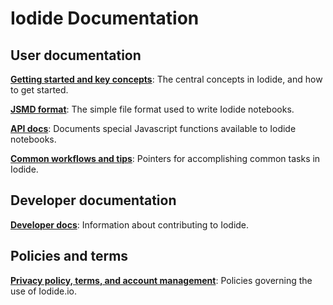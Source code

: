 # Iodide Documentation 

## User documentation

**[Getting started and key concepts](key_concepts.md)**: The central concepts in Iodide, and how to get started.

**[JSMD format](jsmd.md)**: The simple file format used to write Iodide notebooks.

**[API docs](api.md)**: Documents special Javascript functions available to
Iodide notebooks.

**[Common workflows and tips](workflows.md)**: Pointers for accomplishing common tasks in Iodide.

## Developer documentation

**[Developer docs](developer.md)**: Information about contributing to Iodide.

## Policies and terms

**[Privacy policy, terms, and account management](policies.md)**: Policies governing the use of Iodide.io.
